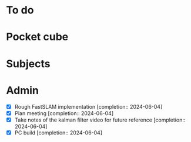 # To do

# Pocket cube

# Subjects

# Admin
- [x] Rough FastSLAM implementation  [completion:: 2024-06-04]
- [x] Plan meeting  [completion:: 2024-06-04]
- [x] Take notes of the kalman filter video for future reference  [completion:: 2024-06-04]
- [x] PC build  [completion:: 2024-06-04]